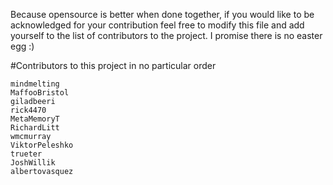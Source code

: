 Because opensource is better when done together, if you would like to be acknowledged for your contribution feel free to modify this file and add yourself to the list of contributors to the project.
I promise there is no easter egg :)

#Contributors to this project in no particular order

```
mindmelting
MaffooBristol
giladbeeri 
rick4470 
MetaMemoryT 
RichardLitt 
wmcmurray 
ViktorPeleshko 
trueter 
JoshWillik 
albertovasquez
```
